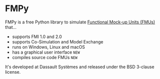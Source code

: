 # FMPy

FMPy is a free Python library to simulate [Functional Mock-up Units (FMUs)](http://fmi-standard.org/) that...

- supports FMI 1.0 and 2.0
- supports Co-Simulation and Model Exchange
- runs on Windows, Linux and macOS
- has a graphical user interface ``NEW``
- compiles source code FMUs ``NEW``

It's developed at Dassault Syst&egrave;mes and released under the BSD 3-clause license.
